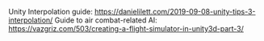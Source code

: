 Unity Interpolation guide: https://danielilett.com/2019-09-08-unity-tips-3-interpolation/
Guide to air combat-related AI: https://vazgriz.com/503/creating-a-flight-simulator-in-unity3d-part-3/